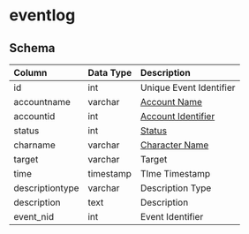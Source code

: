 # eventlog

## Schema
| Column | Data Type | Description |
| :--- | :--- | :--- |
| id | int | Unique Event Identifier |
| accountname | varchar | [Account Name](../../schema/account/account.md) |
| accountid | int | [Account Identifier](../../schema/account/account.md) |
| status | int | [Status](../../../../server/player/status-levels) |
| charname | varchar | [Character Name](../../schema/characters/character_data.md) |
| target | varchar | Target |
| time | timestamp | TIme Timestamp |
| descriptiontype | varchar | Description Type |
| description | text | Description |
| event_nid | int | Event Identifier |

